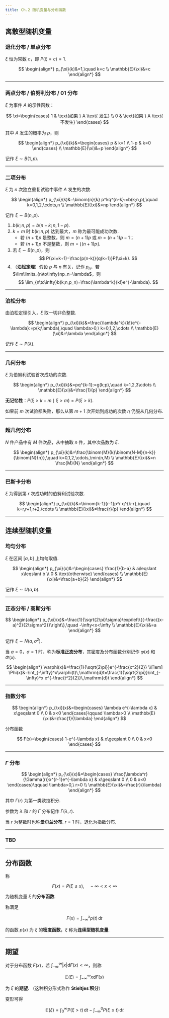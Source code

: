 ```yaml
---
title: Ch.2 随机变量与分布函数
---
```


## 离散型随机变量

### 退化分布 / 单点分布

$\xi$ 恒为常数 $c$，即 $P(\xi=c)=1$.

$$
\begin{align*}
p_{\xi}(k)&=1,\quad k=c \\
\mathbb{E}(\xi)&=c
\end{align*}
$$

---

### 两点分布 / 伯努利分布 / 01 分布

$\xi$ 为事件 $A$ 的示性函数：

$$
\xi=\begin{cases}
1 & \text{如果 } A \text{ 发生} \\
0 & \text{如果 } A \text{ 不发生}
\end{cases}
$$

其中 $A$ 发生的概率为 $p$，则

$$
\begin{align*}
p_{\xi}(k)&=\begin{cases}
p & k=1 \\
1-p & k=0
\end{cases} \\
\mathbb{E}(\xi)&=p
\end{align*}
$$

记作 $\xi\sim B(1,p)$.

---

### 二项分布

$\xi$ 为 $n$ 次独立重复试验中事件 $A$ 发生的次数.

$$
\begin{align*}
p_{\xi}(k)&=\binom{n}{k} p^kq^{n-k}:=b(k;n,p),\quad k=0,1,2,\cdots,n \\
\mathbb{E}(\xi)&=np
\end{align*}
$$

记作 $\xi\sim B(n,p)$.

1. $b(k;n,p) = b(n-k;n,1-p)$.
2. $k=m$ 时 $b(k;n,p)$ 达到最大，$m$ 称为最可能成功次数.
    - 若 $(n+1)p$ 是整数，则 $m=(n+1)p$ 或 $m=(n+1)p-1$；
    - 若 $(n+1)p$ 不是整数，则 $m=\lfloor (n+1)p \rfloor$.
3. 若 $\xi\sim B(n,p)$，则
   $$
   P(\xi=k+1)=\frac{p(n-k)}{q(k+1)}P(\xi=k).
   $$
4. （**泊松定理**）假设 $p$ 与 $n$ 有关，记作 $p_n$，若 $\lim\limits_{n\to\infty}np_n=\lambda$，则
   $$
   \lim_{n\to\infty}b(k;n,p_n)=\frac{\lambda^k}{k!}e^{-\lambda}.
   $$

---

### 泊松分布

由泊松定理引入，$\xi$ 取一切非负整数.

$$
\begin{align*}
p_{\xi}(k)&=\frac{\lambda^k}{k!}e^{-\lambda}:=p(k;\lambda),\quad \lambda>0,\ k=0,1,2,\cdots \\
\mathbb{E}(\xi)&=\lambda
\end{align*}
$$

记作 $\xi\sim P(\lambda)$.

---

### 几何分布

$\xi$ 为伯努利试验首次成功的次数.

$$
\begin{align*}
p_{\xi}(k)&=pq^{k-1}:=g(k;p),\quad k=1,2,3\cdots \\
\mathbb{E}(\xi)&=\frac{1}{p}
\end{align*}
$$

**无记忆性**：$P(\xi>k+m\mid \xi>m)=P(\xi>k)$.

如果前 $m$ 次试验都失败，那么从第 $m+1$ 次开始到成功的次数 $\eta$ 仍服从几何分布.

---

### 超几何分布

$N$ 件产品中有 $M$ 件次品，从中抽取 $n$ 件，其中次品数为 $\xi$.

$$
\begin{align*}
p_{\xi}(k)&=\frac{\binom{M}{k}\binom{N-M}{n-k}}{\binom{N}{n}},\quad k=0,1,2,\cdots,\min(n,M) \\
\mathbb{E}(\xi)&=n \frac{M}{N}
\end{align*}
$$

---

### 巴斯卡分布

$\xi$ 为得到第 $r$ 次成功时的伯努利试验次数.

$$
\begin{align*}
p_{\xi}(k)&=\binom{k-1}{r-1}p^r q^{k-r},\quad k=r,r+1,r+2,\cdots \\
\mathbb{E}(\xi)&=\frac{r}{p}
\end{align*}
$$

---

## 连续型随机变量

### 均匀分布

$\xi$ 在区间 $[a,b]$ 上均匀取值.

$$
\begin{align*}
p_{\xi}(x)&=\begin{cases}
\frac{1}{b-a} & a\leqslant x\leqslant b \\
0 & \text{otherwise}
\end{cases} \\
\mathbb{E}(\xi)&=\frac{a+b}{2}
\end{align*}
$$

记作 $\xi\sim U(a,b)$.

---

### 正态分布 / 高斯分布

$$
\begin{align*}
p_{\xi}(x)&=\frac{1}{\sqrt{2\pi}\sigma}\exp\left\{{-\frac{(x-a)^2}{2\sigma^2}}\right\},\quad -\infty<x<\infty \\
\mathbb{E}(\xi)&=a
\end{align*}
$$

记作 $\xi\sim N(a,\sigma^2)$.

当 $a=0$，$\sigma=1$ 时，称为**标准正态分布**，其密度及分布函数分别记作 $\varphi(x)$ 和 $\Phi(x)$.

$$
\begin{align*}
\varphi(x)&=\frac{1}{\sqrt{2\pi}}e^{-\frac{x^2}{2}} \\[1em]
\Phi(x)&=\int_{-\infty}^x\varphi(t)\,\mathrm{d}t=\frac{1}{\sqrt{2\pi}}\int_{-\infty}^x e^{-\frac{t^2}{2}}\,\mathrm{d}t
\end{align*}
$$

---

### 指数分布

$$
\begin{align*}
p_{\xi}(x)&=\begin{cases}
\lambda e^{-\lambda x} & x\geqslant 0 \\
0 & x<0
\end{cases}\qquad \lambda>0 \\
\mathbb{E}(\xi)&=\frac{1}{\lambda}
\end{align*}
$$

分布函数

$$
F(x)=\begin{cases}
1-e^{-\lambda x} & x\geqslant 0 \\
0 & x<0
\end{cases}
$$

---

### $\Gamma$ 分布

$$
\begin{align*}
p_{\xi}(x)&=\begin{cases}
\frac{\lambda^r}{\Gamma(r)}x^{r-1}e^{-\lambda x} & x\geqslant 0 \\
0 & x<0
\end{cases}\qquad \lambda>0,\ r>0 \\
\mathbb{E}(\xi)&=\frac{r}{\lambda}
\end{align*}
$$

其中 $\Gamma(r)$ 为第一类欧拉积分.

参数为 $\lambda$ 和 $r$ 的 $\Gamma$ 分布记作 $\Gamma(\lambda,r)$.

当 $r$ 为整数时也称**爱尔兰分布**. $r=1$ 时，退化为指数分布.

---

### TBD

---

## 分布函数

称

$$
F(x)=P(\xi\leqslant x),\quad -\infty<x<\infty
$$

为随机变量 $\xi$ 的**分布函数**.

称满足

$$
F(x)=\int_{-\infty}^x p(t)\,\mathrm{d}t
$$

的函数 $p(x)$ 为 $\xi$ 的**密度函数**，$\xi$ 称为**连续型随机变量**.

---

## 期望

对于分布函数 $F(x)$，若 $\int_{-\infty}^{\infty}|x|\mathrm{d}F(x)<\infty$，则称

$$
\mathbb{E}(\xi)=\int_{-\infty}^{\infty}x\mathrm{d}F(x)
$$

为 $\xi$ 的**期望**. （这种积分形式称作 **Stieltjes 积分**）

变形可得

$$
\mathbb{E}(\xi)=\int_0^{\infty}P(\xi>t)\,\mathrm{d}t-\int_{-\infty}^0P(\xi\leqslant t)\,\mathrm{d}t
$$
